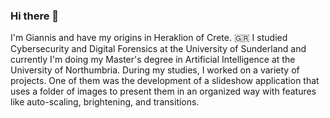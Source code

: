 ### Hi there 👋

I'm Giannis and have my origins in Heraklion of Crete. 🇬🇷 I studied Cybersecurity and Digital Forensics at the University of Sunderland and currently I'm doing my Master's degree in Artificial Intelligence at the University of Northumbria. During my studies, I worked on a variety of projects. One of them was the development of a slideshow application that uses a folder of images to present them in an organized way with features like auto-scaling, brightening, and transitions.
